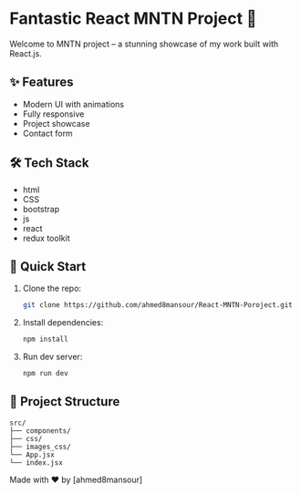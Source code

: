 # Fantastic React MNTN Project 🚀

Welcome to MNTN project – a stunning showcase of my work built with React.js.

## ✨ Features
- Modern UI with animations
- Fully responsive
- Project showcase
- Contact form

## 🛠 Tech Stack
- html
- CSS
- bootstrap
- js
- react
- redux toolkit


## 🚀 Quick Start
1. Clone the repo:
   ```sh
   git clone https://github.com/ahmed8mansour/React-MNTN-Poroject.git
   ```
2. Install dependencies:
   ```sh
   npm install
   ```
3. Run dev server:
   ```sh
   npm run dev
   ```

## 📂 Project Structure
```
src/
├── components/
├── css/
├── images_css/
└── App.jsx
└── index.jsx
```


Made with ❤️ by [ahmed8mansour]
